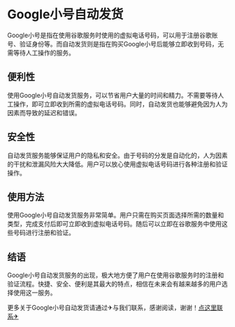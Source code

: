 # Google小号自动发货

Google小号是指在使用谷歌服务时使用的虚拟电话号码，可以用于注册谷歌账号、验证身份等。而自动发货则是指在购买Google小号后能够立即收到号码，无需等待人工操作的服务。

## 便利性

使用Google小号自动发货服务，可以节省用户大量的时间和精力。不需要等待人工操作，即可立即收到所需的虚拟电话号码。同时，自动发货也能够避免因为人为因素而导致的延迟和错误。

## 安全性

自动发货服务能够保证用户的隐私和安全。由于号码的分发是自动化的，人为因素的干扰和泄漏风险大大降低。用户可以放心使用虚拟电话号码进行各种注册和验证操作。

## 使用方法

使用Google小号自动发货服务非常简单。用户只需在购买页面选择所需的数量和类型，完成支付后即可立即收到虚拟电话号码。随后可以立即在谷歌服务中使用这些号码进行注册和验证。

## 结语

Google小号自动发货服务的出现，极大地方便了用户在使用谷歌服务时的注册和验证流程。快捷、安全、便利是其最大的特点，相信在未来会有越来越多的用户选择使用这一服务。

更多关于Google小号自动发货请通过✈与我们联系，感谢阅读，谢谢！[点这里联系✈](https://ss.k02.cc)